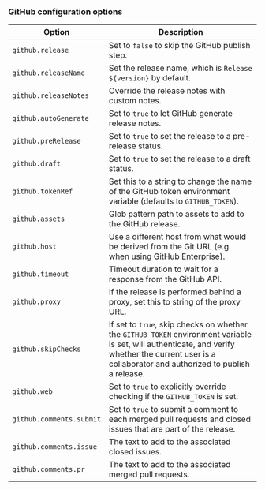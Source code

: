 ### GitHub configuration options

| Option | Description |
| --- | --- |
| `github.release` | Set to `false` to skip the GitHub publish step. |
| `github.releaseName` | Set the release name, which is `Release ${version}` by default. |
| `github.releaseNotes` | Override the release notes with custom notes. |
| `github.autoGenerate` | Set to `true` to let GitHub generate release notes. |
| `github.preRelease` | Set to `true` to set the release to a pre-release status. |
| `github.draft` | Set to `true` to set the release to a draft status. |
| `github.tokenRef` | Set this to a string to change the name of the GitHub token environment variable (defaults to `GITHUB_TOKEN`). |
| `github.assets` | Glob pattern path to assets to add to the GitHub release. |
| `github.host` | Use a different host from what would be derived from the Git URL (e.g. when using GitHub Enterprise). |
| `github.timeout` | Timeout duration to wait for a response from the GitHub API. |
| `github.proxy` | If the release is performed behind a proxy, set this to string of the proxy URL. |
| `github.skipChecks` | If set to `true`, skip checks on whether the `GITHUB_TOKEN` environment variable is set, will authenticate, and verify whether the current user is a collaborator and authorized to publish a release. |
| `github.web` | Set to `true` to explicitly override checking if the `GITHUB_TOKEN` is set. |
| `github.comments.submit` | Set to `true` to submit a comment to each merged pull requests and closed issues that are part of the release. |
| `github.comments.issue` | The text to add to the associated closed issues. |
| `github.comments.pr` | The text to add to the associated merged pull requests. |
